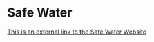 # Safe Water

[This is an external link to the Safe Water Website](https://angry-newton-1c1e34.netlify.app/)
